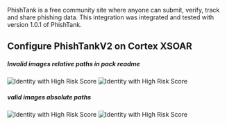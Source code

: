 PhishTank is a free community site where anyone can submit, verify, track and share phishing data.
This integration was integrated and tested with version 1.0.1 of PhishTank.
## Configure PhishTankV2 on Cortex XSOAR

##### Invalid images relative paths in pack readme
![Identity with High Risk Score](doc_files/High_Risk_User.png)
![Identity with High Risk Score](home/test1/test2/doc_files/High_Risk_User.png)

##### valid images absolute paths
![Identity with High Risk Score](https://github.com/demisto/content/raw/test1)
![Identity with High Risk Score](https://github.com/demisto/content/raw/test2)



